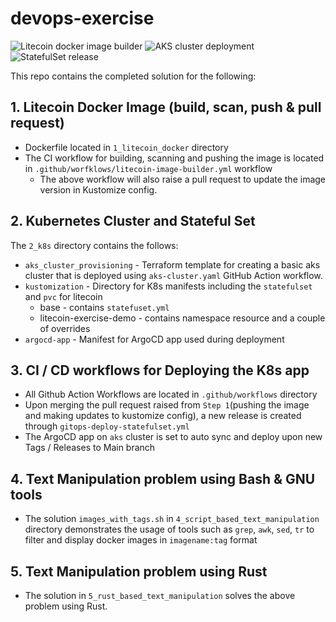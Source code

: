 # devops-exercise

![Litecoin docker image builder](https://github.com/suren-m/devops-exercise/actions/workflows/aks-cluster.yml/badge.svg) 
![AKS cluster deployment](https://github.com/suren-m/devops-exercise/actions/workflows/gitops-deploy-statefulset.yml/badge.svg) 
![StatefulSet release](https://github.com/suren-m/devops-exercise/actions/workflows/litecoin-image-builder.yml/badge.svg) 

This repo contains the completed solution for the following:

## 1. Litecoin Docker Image (build, scan, push & pull request)

* Dockerfile located in `1_litecoin_docker` directory
* The CI workflow for building, scanning and pushing the image is located in `.github/worfklows/litecoin-image-builder.yml` workflow
    * The above workflow will also raise a pull request to update the image version in Kustomize config.

## 2. Kubernetes Cluster and Stateful Set

The `2_k8s` directory contains the follows:

* `aks_cluster_provisioning` - Terraform template for creating a basic aks cluster that is deployed using `aks-cluster.yaml` GitHub Action workflow.
* `kustomization` - Directory for K8s manifests including the `statefulset` and `pvc` for litecoin
    * base - contains `statefuset.yml`
    * litecoin-exercise-demo - contains namespace resource and a couple of overrides
* `argocd-app` - Manifest for ArgoCD app used during deployment

## 3. CI / CD workflows for Deploying the K8s app

* All Github Action Workflows are located in `.github/workflows` directory
* Upon merging the pull request raised from `Step 1`(pushing the image and making updates to kustomize config), a new release is created through `gitops-deploy-statefulset.yml`
* The ArgoCD app on `aks` cluster is set to auto sync and deploy upon new Tags / Releases to Main branch


## 4. Text Manipulation problem using Bash & GNU tools

* The solution `images_with_tags.sh` in `4_script_based_text_manipulation` directory demonstrates the usage of tools such as `grep`, `awk`, `sed`, `tr` to filter and display docker images in `imagename:tag` format

## 5. Text Manipulation problem using Rust 

* The solution in `5_rust_based_text_manipulation` solves the above problem using Rust.